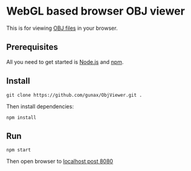 # WebGL based browser OBJ viewer

This is for viewing [OBJ files](https://en.wikipedia.org/wiki/Wavefront_.obj_file) in your browser. 

## Prerequisites

All you need to get started is [Node.js](https://nodejs.org/) and [npm](https://www.npmjs.com/get-npm).

## Install

```
git clone https://github.com/gunax/ObjViewer.git .
```

Then install dependencies:
```
npm install
```

## Run

```
npm start
```

Then open browser to [localhost post 8080](http://localhost:8080/)
